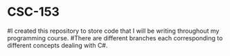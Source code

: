# CSC-153
#I created this repository to store code that I will be writing throughout my programming course.
#There are different branches each corresponding to different concepts dealing with C#.
